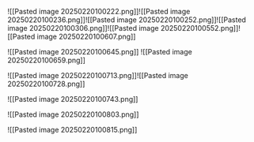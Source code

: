 
![[Pasted image 20250220100222.png]]![[Pasted image 20250220100236.png]]![[Pasted image 20250220100252.png]]![[Pasted image 20250220100306.png]]![[Pasted image 20250220100552.png]]![[Pasted image 20250220100607.png]]

![[Pasted image 20250220100645.png]]
![[Pasted image 20250220100659.png]]

![[Pasted image 20250220100713.png]]![[Pasted image 20250220100728.png]]

![[Pasted image 20250220100743.png]]

![[Pasted image 20250220100803.png]]

![[Pasted image 20250220100815.png]]


